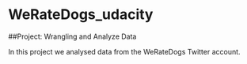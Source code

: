 # WeRateDogs_udacity
##Project: Wrangling and Analyze Data

In this project we analysed data from the WeRateDogs Twitter account.

